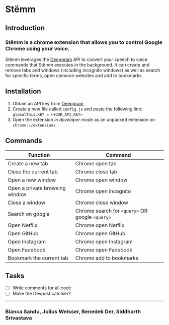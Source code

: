 # Stëmm

## Introduction
### Stëmm is a chrome extension that allows you to control Google Chrome using your voice.

Stëmm leverages the [Deepgram](https://docs.deepgram.com) API to convert your speech to voice commands that Stëmm executes in the background. It can create and remove tabs and windows (including incognito windows) as well as search for specific terms, open common websites and add to bookmarks.

## Installation
1. Obtain an API key from [Deepgram](https://docs.deepgram.com)
2. Create a new file called `config.js` and paste the following line: `globalThis.KEY = <YOUR_API_KEY>`
3. Open the extension *in developer mode* as an unpacked extension on `chrome://extensions`

## Commands

Function | Command
--- | ---
Create a new tab | Chrome open tab
Close the current tab | Chrome close tab
Open a new window | Chrome open window
Open a private browsing window | Chrome open incognito
Close a window | Chrome close window
Search on google | Chrome search for `<query>` OR google `<query>`
Open Netflix | Chrome open Netflix
Open GitHub | Chrome open GitHub
Open Instagram | Chrome open Instagram
Open Facebook | Chrome open Facebook
Bookmark the current tab | Chrome add to bookmarks


## Tasks
- [ ] Write comments for all code
- [ ] Make the Devpost catchier?

---

### Bianca Sandu, Julius Weisser, Benedek Der, Siddharth Srivastava

